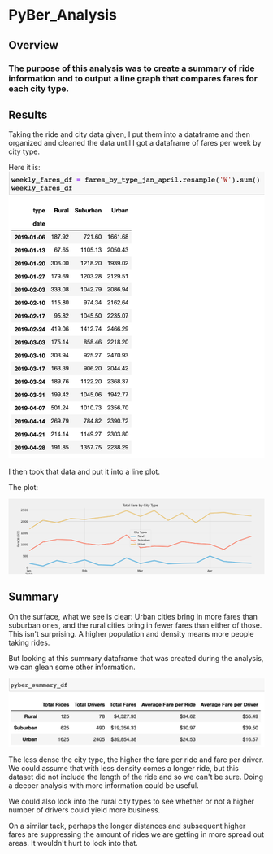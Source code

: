 # PyBer_Analysis

## Overview

### The purpose of this analysis was to create a summary of ride information and to output a line graph that compares fares for each city type.

## Results

Taking the ride and city data given, I put them into a dataframe and then organized and cleaned the data until I got a dataframe of fares per week by city type. 

Here it is:
![image](https://github.com/PirateSuit/PyBer_Analysis/blob/main/analysis/resampled_weekly_fare_df.png)

I then took that data and put it into a line plot.

The plot:

![image](https://github.com/PirateSuit/PyBer_Analysis/blob/main/analysis/PyBer_fare_summary.png)

## Summary

On the surface, what we see is clear: Urban cities bring in more fares than suburban ones, and the rural cities bring in fewer fares than either of those. This isn't surprising. A higher population and density means more people taking rides.

But looking at this summary dataframe that was created during the analysis, we can glean some other information.

![image](https://github.com/PirateSuit/PyBer_Analysis/blob/main/analysis/pyber_summary.png)

The less dense the city type, the higher the fare per ride and fare per driver. We could assume that with less density comes a longer ride, but this dataset did not include the length of the ride and so we can't be sure. Doing a deeper analysis with more information could be useful.

We could also look into the rural city types to see whether or not a higher number of drivers could yield more business. 

On a similar tack, perhaps the longer distances and subsequent higher fares are suppressing the amount of rides we are getting in more spread out areas. It wouldn't hurt to look into that.


